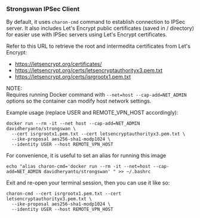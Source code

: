 ### Strongswan IPSec Client

By default, it uses `charon-cmd` command to establish connection to IPSec server. It also includes Let's Encrypt public certificates (saved in / directory) for easier use with IPSec servers using Let's Encrypt certificates.

Refer to this URL to retrieve the root and intermedita certificates from Let's Encrypt:
- https://letsencrypt.org/certificates/
- https://letsencrypt.org/certs/letsencryptauthorityx3.pem.txt
- https://letsencrypt.org/certs/isrgrootx1.pem.txt

NOTE:  
Requires running Docker command with `--net=host --cap-add=NET_ADMIN` options so the container can modify host network settings.

Example usage (replace USER and REMOTE_VPN_HOST accordingly):
```
docker run --rm -it --net host --cap-add=NET_ADMIN davidheryanto/strongswan \
  --cert isrgrootx1.pem.txt --cert letsencryptauthorityx3.pem.txt \
  --ike-proposal aes256-sha1-modp1024 \
  --identity USER --host REMOTE_VPN_HOST
```

For convenience, it is useful to set an alias for running this image
```
echo "alias charon-cmd='docker run --rm -it --net=host --cap-add=NET_ADMIN davidheryanto/strongswan' " >> ~/.bashrc
```

Exit and re-open your terminal session, then you can use it like so:
```
charon-cmd --cert isrgrootx1.pem.txt --cert letsencryptauthorityx3.pem.txt \
  --ike-proposal aes256-sha1-modp1024 \
  --identity USER --host REMOTE_VPN_HOST
```